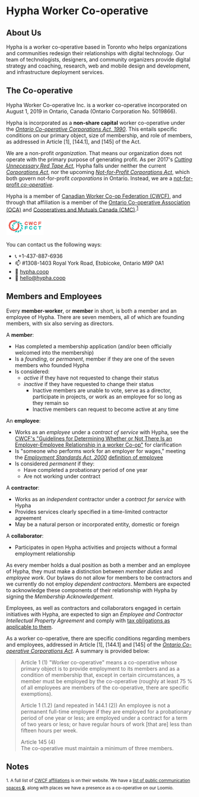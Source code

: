 # Hypha Worker Co-operative

## About Us

Hypha is a worker co-operative based in Toronto who helps organizations and communities redesign their relationships with digital technology. Our team of technologists, designers, and community organizers provide digital strategy and coaching, research, web and mobile design and development, and infrastructure deployment services.

## The Co-operative

Hypha Worker Co-operative Inc. is a worker co-operative incorporated on August 
1, 2019 in Ontario, Canada (Ontario Corporation No. 5019866).

Hypha is incorporated as a **non-share capital** worker co-operative under the 
[*Ontario Co-operative Corporations Act, 1990*][coop-act]. 
This entails specific conditions on our primary object, size of membership, 
and role of members, as addressed in Article [1], [144.1], and [145] of the Act.

We are a non-profit _organization_. 
That means our organization does not operate with the primary purpose of generating profit. 
As per 2017's [_Cutting Unnecessary Red Tape Act_](https://www.ontario.ca/laws/statute/s17020), 
Hypha falls under neither the current [_Corporations Act_](https://www.ontario.ca/laws/statute/90c38), 
nor the upcoming [_Not-for-Profit Corporations Act_](https://www.ontario.ca/laws/statute/10n15), 
which both govern not-for-profit _corporations_ in Ontario.
Instead, we are a [not-for-profit _co-operative_][not-for-profit-coop].

Hypha is a member of [Canadian Worker Co-op Federation (CWCF)](https://canadianworker.coop/), 
and through that affiliation is a member of the [Ontario Co-operative Association (OCA)](https://ontario.coop/) and [Cooperatives and Mutuals Canada (CMC)](https://canada.coop/).<sup>[1](#notes)</sup> 

<a href="https://canadianworker.coop/"><img src="images/cwcf-logo.jpg" alt="CWCF logo in deep salmon and green" width="20%"/></a>

You can contact us the following ways:

- 📞 +1-437-887-6936
- 📫 #1308-1403 Royal York Road, Etobicoke, Ontario  M9P 0A1
- 🔗 [hypha.coop](https://hypha.coop)
- 📧 hello@hypha.coop

## Members and Employees

Every **member-worker**, or **member** in short, is both a member and an employee of Hypha.
There are seven members, all of which are founding members, with six also serving as directors.

A **member**:
  - Has completed a membership application (and/or been officially welcomed into 
    the membership)
  - Is a *founding*, or *permanent*, member if they are one of the seven members who founded Hypha
  - Is considered:
    - *active* if they have not requested to change their status
    - *inactive* if they have requested to change their status
      - Inactive members are unable to vote, serve as a director, participate in 
        projects, or work as an employee for so long as they remain so
      - Inactive members can request to become active at any time

An **employee**: 
  - Works as an *employee* under a *contract of service* with Hypha, see the [CWCF's "Guidelines for Determining Whether or Not There Is an Employer-Employee Relationship in a worker Co-op"][cwcf-guidelines] for clarification
  - Is "someone who performs work for an employer for wages," meeting the 
    [*Employment Standards Act, 2000*][es-act] [definition of employee][esa-employee] 
  - Is considered *permanent* if they:
    - Have completed a probationary period of one year 
    - Are not working under contract

A **contractor**:
  - Works as an *independent* contractor under a *contract for service* with Hypha
  - Provides services clearly specified in a time-limited contractor agreement
  - May be a natural person or incorporated entity, domestic or foreign

A **collaborator**:
  - Participates in open Hypha activities and projects without a formal employment
    relationship

As every member holds a dual position as both a member and an employee of Hypha,
they must make a distinction between *member duties* and *employee work*.
Our bylaws do not allow for members to be contractors and we currently do not employ *dependent contractors*.
Members are expected to acknowledge these components of their relationship with Hypha by signing the *Membership Acknowledgement*.

Employees, as well as contractors and collaborators engaged in certain initiatives with Hypha,
are expected to sign an *Employee and Contractor Intellectual Property Agreement* and comply with
[tax obligations as applicable to them](https://handbook.hypha.coop/finance.html#gsthst-rt).

As a worker co-operative, there are specific conditions regarding members and employees, 
addressed in Article [1], [144.1] and [145] of the [*Ontario Co-operative Corporations Act*][coop-act]. 
A summary is provided below:

> Article 1 (1)
> "Worker co-operative" means a co-operative whose primary object is to provide employment to its members and as a condition of membership that, except in certain circumstances, a member must be employed by the co-operative (roughly at least 75 % of all employees are members of the co-operative, there are specific exemptions).
>
> Article 1 (1.2) (and repeated in 144.1 (2))
> An employee is not a permanent full-time employee if they are employed for a probationary period of one year or less; are employed under a contract for a term of two years or less; or have regular hours of work [that are] less than fifteen hours per week.
>
> Article 145 (4)  
> The co-operative must maintain a minimum of three members.

## Notes

<sup>1. A full list of [CWCF affiliations](https://canadianworker.coop/about/affliations/) is on their website. We have a [list of public communication spaces 🔒](https://loomio.hypha.coop/d/sWnNveKO/public-communication-spaces), 
along with places we have a presence as a co-operative on our Loomio.</sup>


<!-- Links -->
[coop-act]: https://www.ontario.ca/laws/statute/90c35
[es-act]: https://www.ontario.ca/laws/statute/00e41
[esa-employee]: https://www.ontario.ca/document/changing-workplaces-review-final-report/chapter-8-who-employer-and-who-employee-under-employment-standards-act-2000#section-1
[not-for-profit-coop]: https://ontario.coop/sites/default/files/STR06_For%20Profit%20and%20Not%20for%20Profit%20Co-ops.pdf
[cwcf-guidelines]: https://canadianworker.coop/guidelines-for-determining-whether-or-not-there-is-an-employer-employee-relationship-in-a-worker-co-op/
